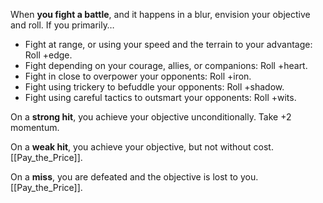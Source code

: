 When **you fight a battle**, and it happens in a blur, envision your objective and roll. If you primarily… 

- Fight at range, or using your speed and the terrain to your advantage: Roll +edge. 
- Fight depending on your courage, allies, or companions: Roll +heart. 
- Fight in close to overpower your opponents: Roll +iron. 
- Fight using trickery to befuddle your opponents: Roll +shadow. 
- Fight using careful tactics to outsmart your opponents: Roll +wits. 

On a **strong hit**, you achieve your objective unconditionally. Take +2 momentum. 

On a **weak hit**, you achieve your objective, but not without cost. [[Pay_the_Price]]. 

On a **miss**, you are defeated and the objective is lost to you. [[Pay_the_Price]].